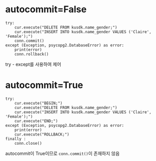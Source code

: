 # autocommit=False
```
try:
    cur.execute("DELETE FROM kusdk.name_gender;")
    cur.execute("INSERT INTO kusdk.name_gender VALUES ('Claire', 'Female');")
    conn.commit()
except (Exception, psycopg2.DatabaseError) as error:
    print(error)
    conn.rollback()
```
try - except를 사용하여 제어
# autocommit=True
```
try:
    cur.execute("BEGIN;")
    cur.execute("DELETE FROM kusdk.name_gender;")
    cur.execute("INSERT INTO kusdk.name_gender VALUES ('Claire', 'Female');")
    cur.execute("END;")
except (Exception, psycopg2.DatabaseError) as error:
    print(error)
    cur.execute("ROLLBACK;")
finally :
    conn.close()
```
autocommit이 True이므로 `conn.commit()`이 존재하지 않음
